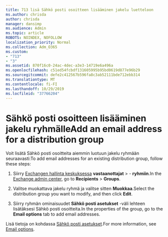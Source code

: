 ```yaml
---
title: 713 lisä Sähkö posti osoitteen lisääminen jakelu luetteloon
ms.author: chrisda
author: chrisda
manager: dansimp
ms.audience: Admin
ms.topic: article
ROBOTS: NOINDEX, NOFOLLOW
localization_priority: Normal
ms.collection: Adm_O365
ms.custom:
- "713"
- "3"
ms.assetid: 870f16c0-24ac-4dec-a3e3-14719e6a496a
ms.openlocfilehash: c51ed54fcbdf131605995b95bd0619d877e96b29
ms.sourcegitcommit: defe2c412567b596fa8c3ab52111bde712ebb314
ms.translationtype: MT
ms.contentlocale: fi-FI
ms.lasthandoff: 10/29/2019
ms.locfileid: "37766204"
---
```

# <a name="add-an-email-address-for-a-distribution-group"></a><span data-ttu-id="aa3bb-102">Sähkö posti osoitteen lisääminen jakelu ryhmälle</span><span class="sxs-lookup"><span data-stu-id="aa3bb-102">Add an email address for a distribution group</span></span>

<span data-ttu-id="aa3bb-103">Voit lisätä Sähkö posti osoitteita aiemmin luotuun jakelu ryhmään seuraavasti:</span><span class="sxs-lookup"><span data-stu-id="aa3bb-103">To add email addresses for an existing distribution group, follow these steps:</span></span>

1. <span data-ttu-id="aa3bb-104">Siirry [Exchangen hallinta keskuksessa](https://outlook.office365.com/ecp/) **vastaanottajat** \> - **ryhmiin**.</span><span class="sxs-lookup"><span data-stu-id="aa3bb-104">In the [Exchange admin center](https://outlook.office365.com/ecp/), go to **Recipients** \> **Groups**.</span></span>

2. <span data-ttu-id="aa3bb-105">Valitse muokattava jakelu ryhmä ja valitse sitten **Muokkaa**.</span><span class="sxs-lookup"><span data-stu-id="aa3bb-105">Select the distribution group you want to modify, and then click **Edit**.</span></span>

3. <span data-ttu-id="aa3bb-106">Siirry ryhmän ominaisuudet **Sähkö posti asetukset** -väli lehteen lisätäksesi Sähkö posti osoitteita.</span><span class="sxs-lookup"><span data-stu-id="aa3bb-106">In the properties of the group, go to the **Email options** tab to add email addresses.</span></span> 

<span data-ttu-id="aa3bb-107">Lisä tietoja on kohdassa [Sähkö posti asetukset](https://technet.microsoft.com/library/bb124513.aspx#emailoptions).</span><span class="sxs-lookup"><span data-stu-id="aa3bb-107">For more information, see [Email options](https://technet.microsoft.com/library/bb124513.aspx#emailoptions).</span></span>
